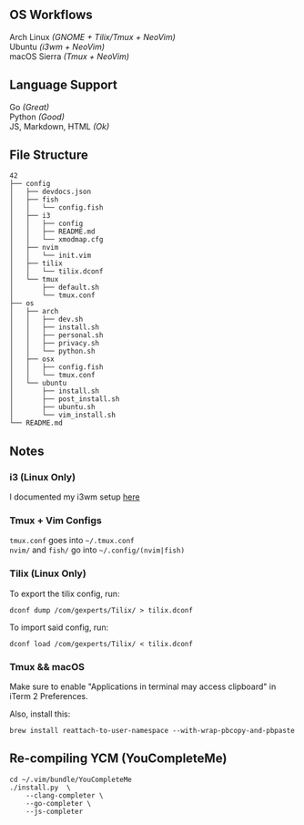 ## OS Workflows
Arch Linux *(GNOME + Tilix/Tmux + NeoVim)*  
Ubuntu *(i3wm + NeoVim)*  
macOS Sierra *(Tmux + NeoVim)*  

## Language Support
Go *(Great)*  
Python *(Good)*  
JS, Markdown, HTML *(Ok)*  

## File Structure
```
42
├── config
│   ├── devdocs.json
│   ├── fish
│   │   └── config.fish
│   ├── i3
│   │   ├── config
│   │   ├── README.md
│   │   └── xmodmap.cfg
│   ├── nvim
│   │   └── init.vim
│   ├── tilix
│   │   └── tilix.dconf
│   └── tmux
│       ├── default.sh
│       └── tmux.conf
├── os
│   ├── arch
│   │   ├── dev.sh
│   │   ├── install.sh
│   │   ├── personal.sh
│   │   ├── privacy.sh
│   │   └── python.sh
│   ├── osx
│   │   ├── config.fish
│   │   └── tmux.conf
│   └── ubuntu
│       ├── install.sh
│       ├── post_install.sh
│       ├── ubuntu.sh
│       └── vim_install.sh
└── README.md
```

## Notes

### i3 (Linux Only)
I documented my i3wm setup [here](https://github.com/Netherdrake/Dotfiles/tree/master/config/i3)

### Tmux + Vim Configs
`tmux.conf` goes into `~/.tmux.conf`  
`nvim/` and `fish/` go into `~/.config/(nvim|fish)`

### Tilix (Linux Only)
To export the tilix config, run:
```
dconf dump /com/gexperts/Tilix/ > tilix.dconf
```

To import said config, run:
```
dconf load /com/gexperts/Tilix/ < tilix.dconf
```

### Tmux && macOS
Make sure to enable "Applications in terminal may access clipboard"
in iTerm 2 Preferences.

Also, install this:
```
brew install reattach-to-user-namespace --with-wrap-pbcopy-and-pbpaste
```

## Re-compiling YCM (YouCompleteMe)
```
cd ~/.vim/bundle/YouCompleteMe
./install.py  \
    --clang-completer \
    --go-completer \
    --js-completer
```
